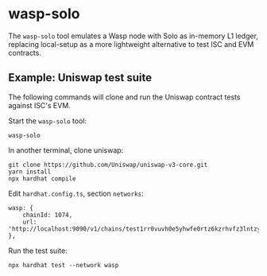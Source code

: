 # wasp-solo

The `wasp-solo` tool emulates a Wasp node with Solo as in-memory L1 ledger,
replacing local-setup as a more lightweight alternative to test ISC and EVM
contracts.

## Example: Uniswap test suite

The following commands will clone and run the Uniswap contract tests against ISC's EVM.

Start the `wasp-solo` tool:

```
wasp-solo
```

In another terminal, clone uniswap:

```
git clone https://github.com/Uniswap/uniswap-v3-core.git
yarn install
npx hardhat compile
```

Edit `hardhat.config.ts`, section `networks`:

```
wasp: {
    chainId: 1074,
    url: 'http://localhost:9090/v1/chains/test1rr0vuvh0e5yhwfe0rtz6kzrhvfz3lntzyt2xtpc98372nz9kcljp5dzs5p5/evm',
},
```

Run the test suite:

```
npx hardhat test --network wasp
```
